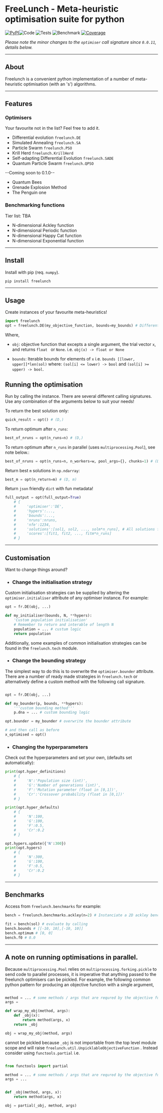 # FreeLunch - Meta-heuristic optimisation suite for python


[![PyPI](https://badge.fury.io/py/freelunch.svg)](https://badge.fury.io/py/freelunch)![Code](https://github.com/MDCHAMP/FreeLunch/workflows/actions%20code%20quality/badge.svg) ![Tests](https://github.com/MDCHAMP/FreeLunch/workflows/actions%20pytest/badge.svg)   ![Benchmark](https://github.com/MDCHAMP/FreeLunch/workflows/actions%20pytest%20benchmark/badge.svg) [![Coverage](https://codecov.io/gh/MDCHAMP/FreeLunch/branch/main/graph/badge.svg)](https://codecov.io/gh/MDCHAMP/FreeLunch)

*Please note the minor changes to the `optimiser` call signature since `0.0.11`, details below.* 
___
## About

Freelunch is a convenient python implementation of a number of meta-heuristic optimisation (with an 's') algorithms.  

___

## Features

### Optimisers

Your favourite not in the list? Feel free to add it.

- Differential evolution `freelunch.DE`
- Simulated Annealing `freelunch.SA`
- Particle Swarm `freelunch.PSO`
- Krill Herd `freelunch.KrillHerd`
- Self-adapting Differential Evolution `freelunch.SADE`
- Quantum Particle Swarm `freelunch.QPSO` 

--Coming soon to 0.1.0--

- Quantum Bees
- Grenade Explosion Method
- The Penguin one


### Benchmarking functions

Tier list: TBA

- N-dimensional Ackley function
- N-dimensional Periodic function
- N-dimensional Happy Cat function
- N-dimensional Exponential function


___
## Install

Install with pip (req. `numpy`).

```
pip install freelunch
```
___
## Usage

Create instances of your favourite meta-heuristics!

```python
import freelunch
opt = freelunch.DE(my_objective_function, bounds=my_bounds) # Differential evolution
```

Where,

 - `obj`: objective function that excepts a single argument, the trial vector `x`, and returns `float ` or `None`. i.e. `obj(x) -> float or None`


 - `bounds`: Iterable bounds for elements of `x` i.e. `bounds [[lower, upper]]*len(sol)` 
where: `(sol[i] <= lower) -> bool` and `(sol[i] >= upper) -> bool`.


## Running the optimisation

Run by calling the instance. There are several different calling signatures. Use any combination of the arguments below to suit your needs! 


To return the best solution only:

```python
quick_result = opt() # (D,)
```

To return optimum after `n_runs`:

```python
best_of_nruns = opt(n_runs=n) # (D,)
```

To return optimum after `n_runs` in parallel (uses `multiprocessing.Pool`), see note below.:

```python
best_of_nruns = opt(n_runs=n, n_workers=w, pool_args={}, chunks=1) # (D,)
```

Return best `m` solutions in `np.ndarray`:

```python
best_m = opt(n_return=m) # (D, m)
```

Return `json` friendly `dict` with fun metadata!

```python
full_output = opt(full_output=True)
    # {
    #     'optimiser':'DE',
    #     'hypers':...,
    #     'bounds':...,
    #     'nruns':nruns,
    #     'nfe':1234,
    #     'solutions':[sol1, sol2, ..., solm*n_runs], # All solutions from all runs sorted by fitness
    #     'scores':[fit1, fit2, ..., fitm*n_runs]
    # }

```
___
## Customisation

Want to change things around?

- ### Change the initialisation strategy

Custom initialisation strategies can be supplied by altering the `optimiser.initialiser` attribute of any optimiser instance. For example:

```python
opt = fr.DE(obj, ...)

def my_initialiser(bounds, N, **hypers):
    'Custom population initialisation'
    # Remember to return and interable of length N
    population = ... # custum logic
    return population

```

Additionally, some examples of common initialisation strategies can be found in the `freelunch.tech` module. 

- ### Change the bounding strategy

The simplest way to do this is to overwrite the `optimiser.bounder` attribute. There are a number of ready made strategies in `freelunch.tech` or alternatively define a custom method with the following call signature. 

```python

opt = fr.DE(obj, ...)

def my_bounder(p, bounds, **hypers):
    '''custom bounding method'''
    p.dna = ... # custom bounding logic

opt.bounder = my_bounder # overwrite the bounder attribute

# and then call as before
x_optimised = opt()
```

 - ### Changing the hyperparameters

Check out the hyperparameters and set your own, (defaults set automatically):


```python
print(opt.hyper_definitions)
    # {
    #     'N':'Population size (int)',
    #     'G':'Number of generations (int)',
    #     'F':'Mutation parameter (float in [0,1])',
    #     'Cr':'Crossover probability (float in [0,1])'
    # }

print(opt.hyper_defaults)
    # {
    #     'N':100,
    #     'G':100,
    #     'F':0.5,
    #     'Cr':0.2
    # }

opt.hypers.update({'N':300})
print(opt.hypers)
    # {
    #     'N':300,
    #     'G':100,
    #     'F':0.5,
    #     'Cr':0.2
    # }
```
___
## Benchmarks 

Access from `freelunch.benchmarks` for example:

```python
bench = freelunch.benchmarks.ackley(n=2) # Instanciate a 2D ackley benchmark function

fit = bench(sol) # evaluate by calling
bench.bounds # [[-10, 10],[-10, 10]]
bench.optimum # [0, 0] 
bench.f0 # 0.0
```
___
## A note on running optimisations in parallel. 

Because `multiprocessing.Pool` relies on `multiprocessing.forking.pickle` to send code to parallel processes, it is imperative that anything passed to the freelunch optimisers can be pickled. For example, the following common python pattern for producing an objective function with a single argument,

```python

method = ... # some methods / args that are requred by the objective function
args = 

def wrap_my_obj(method, args):
    def _obj(x):
        return method(args, x)
    return _obj

obj = wrap_my_obj(method, args)

```

cannot be pickled because `_obj` is not importable from the top level module scope and will raise `freelunch.util.UnpicklableObjectiveFunction` . Instead consider using `functools.partial` i.e.


```python

from functools import partial

method = ... # some methods / args that are requred by the objective function
args = ...


def _obj(method, args, x):
    return method(args, x)

obj = partial(_obj, method, args)

```

